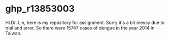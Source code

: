 # ghp_r13853003
Hi Dr. Lin, here is my repository for assignment. Sorry it's a bit messy due to trial and error.
So there were 15747 cases of dengue in the year 2014 in Taiwan.
